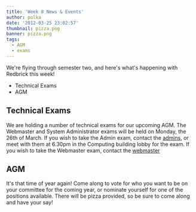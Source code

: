 ```yaml
---
title: 'Week 8 News & Events'
author: polka
date: '2012-03-25 23:02:57'
thumbnail: pizza.png
banner: pizza.png
tags:
  - AGM
  - exams
---
```

We're flying through semester two, and here's what's happening with Redbrick this week!

*   Technical Exams
*   AGM

<!-- more -->
## Technical Exams

We are holding a number of technical exams for our upcoming AGM. The Webmaster and System Administrator exams will be held on Monday, the 26th of March. If you wish to take the Admin exam, contact the [admins](mailto:admins@redbrick.dcu.ie), or meet with them at 6.30pm in the Computing building lobby for the exam. If you wish to take the Webmaster exam, contact the [webmaster](mailto:webmaster@redbrick.dcu.ie)

## AGM

It's that time of year again! Come along to vote for who you want to be on your committee for the coming year, or nominate yourself for one of the positions available. There will be pizza provided, so be sure to come along and have your say!
